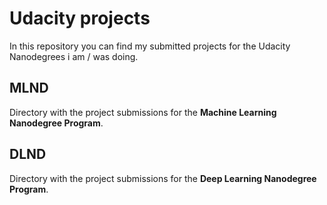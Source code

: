 # Udacity projects
In this repository you can find my submitted projects for the Udacity Nanodegrees i am / was doing.

## MLND
Directory with the project submissions for the **Machine Learning Nanodegree Program**.

## DLND
Directory with the project submissions for the **Deep Learning Nanodegree Program**.
